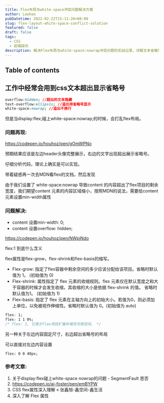 ```yaml
---
title: Flex布局与white-space冲突问题解决方案
author: Leohoo
pubDatetime: 2022-02-22T15:11:26+08:00
slug: flex-layout-white-space-conflict-solution
featured: false
draft: false
tags:
  - CSS
  - 前端踩坑
description: 解决Flex布局与white-space:nowrap冲突问题的实战记录，详解文本省略号在弹性布局中的正确实现方式。
---
```


## Table of contents

## 工作中经常会用到css文本超出显示省略号

```css
overflow:hidden; //超出的文本隐藏
text-overflow:ellipsis; //溢出用省略号显示
white-space:nowrap; //溢出不换行
```

但是当display:flex;碰上white-space:nowrap;的时候，会打乱flex布局。

### 问题再现:

https://codepen.io/houhoz/pen/gOmWPNo

预期结果应该是左边header头像完整展示，右边的文字出现超出展示省略号。

仔细分析代码，理论上确实是可以实现。

带着疑惑再一次去MDN看flex的文档，然后发现

由于我们设置了 white-space:nowrap 导致content 的内容超出了flex项目的剩余宽度，我们期望content 元素的内容区域缩小，按照MDN的说法，需要给content元素设置min-width属性

### 问题解决:

- content 设置min-width: 0;
- content 设置overflow: hidden;

https://codepen.io/houhoz/pen/NWpjNdo

flex:1 到底什么含义

flex属性是flex-grow，flex-shrink和flex-basis的缩写。

- Flex-grow: 指定了flex容器中剩余空间的多少应该分配给该项目。省略时默认值为 1。 (初始值为 0)
- Flex-shrink: 属性指定了 flex 元素的收缩规则。flex 元素仅在默认宽度之和大于容器的时候才会发生收缩，其收缩的大小是依据 flex-shrink 的值。 省略时默认值为1。 (初始值为 1)
- Flex-basis: 指定了 flex 元素在主轴方向上的初始大小。若值为0，则必须加上单位，以免被视作伸缩性。省略时默认值为 0。(初始值为 auto)

```css
flex: 1;
flex: 1 1 0%;
/* flex: 1, 它表示flex项目扩展并填充可用空间。 */
```

另一种关于左边内容固定尺寸，右边超出省略号的布局

可以直接对左边内容设置

`flex: 0 0 40px;`

### 参考文章:

1. 关于display:flex碰上white-space nowrap的问题 - SegmentFault 思否
2.  https://codepen.io/aj-foster/pen/emBYPW
3.  CSS flex属性深入理解 « 张鑫旭-鑫空间-鑫生活
4. 深入了解 Flex 属性
